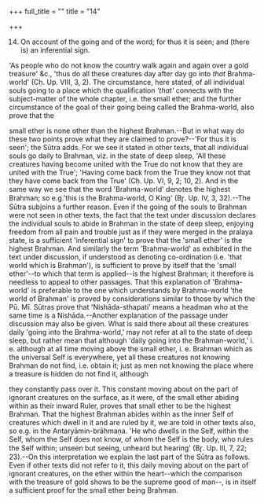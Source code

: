 +++
full_title = ""
title = "14"

+++


14. On account of the going and of the word; for thus it is seen; and (there is) an inferential sign.

'As people who do not know the country walk again and again over a gold treasure' &c., 'thus do all these creatures day after day go into _that_ Brahma-world' (Cḥ. Up. VIII, 3, 2). The circumstance, here stated, of all individual souls going to a place which the qualification _'that'_ connects with the subject-matter of the whole chapter, i.e. the small ether; and the further circumstance of the goal of their going being called the Brahma-world, also prove that the

small ether is none other than the highest Brahman.--But in what way do these two points prove what they are claimed to prove?--'For thus it is seen'; the Sūtra adds. For we see it stated in other texts, that all individual souls go daily to Brahman, viz. in the state of deep sleep, 'All these creatures having become united with the True do not know that they are united with the True'; 'Having come back from the True they know not that they have come back from the True' (Cḥ. Up. VI, 9, 2; 10, 2). And in the same way we see that the word 'Brahma-world' denotes the highest Brahman; so e.g.'this is the Brahma-world, O King' (Br̥. Up. IV, 3, 32).--The Sūtra subjoins a further reason. Even if the going of the souls to Brahman were not seen in other texts, the fact that the text under discussion declares the individual souls to abide in Brahman in the state of deep sleep, enjoying freedom from all pain and trouble just as if they were merged in the pralaya state, is a sufficient 'inferential sign' to prove that the 'small ether' is the highest Brahman. And similarly the term 'Brahma-world' as exhibited in the text under discussion, if understood as denoting co-ordination (i.e. 'that world which is Brahman'), is sufficient to prove by itself that the 'small ether'--to which that term is applied--is the highest Brahman; it therefore is needless to appeal to other passages. That this explanation of 'Brahma-world' is preferable to the one which understands by Brahma-world 'the world of Brahman' is proved by considerations similar to those by which the Pū. Mī. Sūtras prove that 'Nishāda-sthapati' means a headman who at the same time is a Nishāda.--Another explanation of the passage under discussion may also be given. What is said there about all these creatures daily 'going into the Brahma-world,' may not refer at all to the state of deep sleep, but rather mean that although 'daily going into the Brahman-world,' i. e. although at all time moving above the small ether, i. e. Brahman which as the universal Self is everywhere, yet all these creatures not knowing Brahman do not find, i.e. obtain it; just as men not knowing the place where a treasure is hidden do not find it, although

they constantly pass over it. This constant moving about on the part of ignorant creatures on the surface, as it were, of the small ether abiding within as their inward Ruler, proves that small ether to be the highest Brahman. That the highest Brahman abides within as the inner Self of creatures which dwell in it and are ruled by it, we are told in other texts also, so e.g. in the Antaryāmin-brāhmaṇa. 'He who dwells in the Self, within the Self, whom the Self does not know, of whom the Self is the body, who rules the Self within; unseen but seeing, unheard but hearing' (Br̥. Up. III, 7, 22; 23).--On this interpretation we explain the last part of the Sūtra as follows. Even if other texts did not refer to it, this daily moving about on the part of ignorant creatures, on the ether within the heart--which the comparison with the treasure of gold shows to be the supreme good of man--, is in itself a sufficient proof for the small ether being Brahman.

